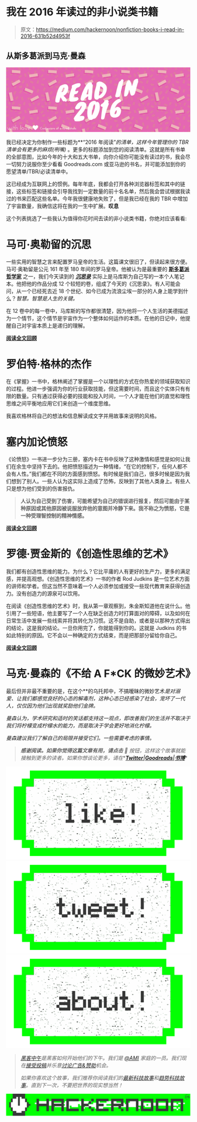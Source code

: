 # 我在 2016 年读过的非小说类书籍

> 原文：<https://medium.com/hackernoon/nonfiction-books-i-read-in-2016-631b52d4953f>

## 从斯多葛派到马克·曼森

[![](img/9e39e6d8f233d7f1da9b6c8b0c732a9d.png)](https://amandeepmittal.wordpress.com)

我已经决定为你制作一些标题为**“2016 年阅读”**的清单，这样今年管理你的 TBR 清单会有更多的麻烦*(*咧嘴*)* 。更多的标题添加到您的阅读清单。这就是所有书单的全部意图，比如今年的十大和五大书单，向你介绍你可能没有读过的书，我会尽一切努力说服你至少看看 Goodreads.com 或亚马逊的书名，并可能添加到你的愿望清单/TBR/必读清单中。

这已经成为互联网上的惯例。每年年底，我都会打开各种浏览器标签和其中的链接，这些标签和链接会引导我找到一定数量的前十名名单，然后我会尝试根据我读过的书来匹配这些名单。今年我很健康地失败了，但是我已经在我的 TBR 中增加了宇宙数量，我确信这将在我的一生中扩展。**叹息**

这个列表挑选了一些我认为值得你花时间去读的非小说类书籍，你绝对应该看看:

# 马可·奥勒留的沉思

一些实用的智慧之言来配置罗马皇帝的生活。这篇课文很旧了，但读起来很方便。马可·奥勒留是公元 161 年至 180 年间的罗马皇帝。他被认为是最重要的 [**斯多葛派哲学家**](https://www.youtube.com/watch?v=yu7n0XzqtfA) 之一，我们今天读到的 [***沉思录***](https://amandeepmittal.wordpress.com/2016/05/27/meditating-with-marcus-aurelius/) 实际上是马库斯为自己写的一本个人笔记本。他把他的作品分成 12 个较短的卷，组成了今天的《沉思录》。有人可能会问，从一个已经死去近 18 个世纪、如今已成为流浪尘埃一部分的人身上能学到什么？*智慧。智慧是人生的关键。*

在 12 卷中的每一卷中，马库斯的写作都很清楚，因为他将一个人生活的美德描述为一个情节，这个情节是宇宙作为一个整体如何运作的本质。在他的日记中，他提醒自己对宇宙本质上是递归的理解。

[**阅读全文回顾**](https://amandeepmittal.wordpress.com/2016/05/27/meditating-with-marcus-aurelius/)

# 罗伯特·格林的杰作

在《掌握》一书中，格林阐述了掌握是一个以理性的方式在你热爱的领域获取知识的过程。他进一步强调为你的行业获取技能，但这需要时间，而且这个实体只有有限的数量。只有通过获得必要的技能和投入时间，一个人才能在他们的直觉和理性思维之间平衡地应用它们来创造一个维度思维。

我喜欢格林将自己的想法和信息解读成文字并用故事来说明的风格。

# 塞内加论愤怒

《论愤怒》一书进一步分为三册，塞内卡在书中反映了这种激情和感觉是如何让我们在余生中坚持下去的。他把愤怒描述为一种情绪，“在它的控制下，任何人都不会有人性。”我们都在不同的方面感到愤怒。有时候是我们自己，很多时候是因为我们想到了别人。一些人认为这实际上造成了恐怖，反映到了其他人类身上。有些人只是想为他们受到的伤害报仇。

> **人认为自己受到了伤害，可能希望为自己的错误进行报复，然后可能由于某种原因或其他原因被说服放弃他的意图并冷静下来。我不称之为愤怒，它是一种受理智控制的精神情感。**

[**阅读全文回顾**](https://amandeepmittal.wordpress.com/2016/08/23/review-seneca-on-anger/)

# 罗德·贾金斯的《创造性思维的艺术》

我们都有创造性思维的能力。为什么？它比平庸的人有更好的生产力，更多的满足感，并提高观想。《创造性思维的艺术》一书的作者 Rod Judkins 是一位艺术方面的讲师和学者。但这当然不意味着一个人必须参加或接受一些现代教育来获得创造力。没有创造力的源泉可以饮用。

在阅读《创造性思维的艺术》时，我从第一章观察到，朱金斯知道他在说什么。他引用了一些短语，他主要写了一个人在缺乏创造力时打算面对的障碍，以及如何在日常生活中发展一些线索并将其转化为习惯。这不是自助，或者是以那种方式得出的结论，这是我的结论。一旦你用完了，你就能得到你的。这就是 Judkins 的书如此特别的原因。它不会以一种确定的方式结束，而是把那部分留给你自己。

[**阅读全文回顾**](https://amandeepmittal.wordpress.com/2016/05/20/book-review-the-art-of-creative-thinking-by-rod-judkins/)

# 马克·曼森的《不给 A F*CK 的微妙艺术》

最后但并非最不重要的是，在这个[](https://amandeepmittal.wordpress.com/lists/)**的乌托邦中，不搞暧昧的微妙艺术*是对溺爱、让我们都感觉良好的心态的解毒剂，这种心态已经感染了社会，宠坏了一代人，仅仅因为他们出现就奖励他们金牌。*

*曼森认为，学术研究和适时的笑话都支持这一观点，即改善我们的生活并不取决于我们将柠檬变成柠檬水的能力，而是取决于学会更好地消化柠檬。*

*曼森建议我们了解自己的局限并接受它们。一些需要考虑的事情。*

> ****感谢阅读。如果你觉得这篇文章有用，请点击*** 💚 ***按钮，这样这个故事就能接触到更多的*读者*。如果你想谈论更多，请在***[***Twitter***](https://twitter.com/amanhimself)***|***[***Goodreads***](https://goodreads.com/amandeepmittal)***|***[***书博***](https://amandeepmittal.wordpress.com/)*

*[![](img/50ef4044ecd4e250b5d50f368b775d38.png)](http://bit.ly/HackernoonFB)**[![](img/979d9a46439d5aebbdcdca574e21dc81.png)](https://goo.gl/k7XYbx)**[![](img/2930ba6bd2c12218fdbbf7e02c8746ff.png)](https://goo.gl/4ofytp)*

> *[黑客中午](http://bit.ly/Hackernoon)是黑客如何开始他们的下午。我们是 [@AMI](http://bit.ly/atAMIatAMI) 家庭的一员。我们现在[接受投稿](http://bit.ly/hackernoonsubmission)并乐意[讨论广告&赞助](mailto:partners@amipublications.com)机会。*
> 
> *如果你喜欢这个故事，我们推荐你阅读我们的[最新科技故事](http://bit.ly/hackernoonlatestt)和[趋势科技故事](https://hackernoon.com/trending)。直到下一次，不要把世界的现实想当然！*

*![](img/be0ca55ba73a573dce11effb2ee80d56.png)*